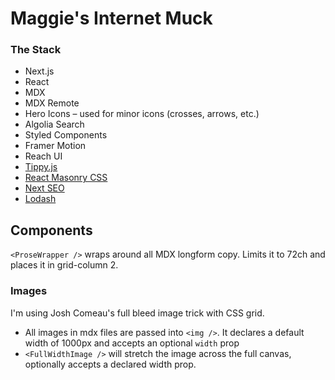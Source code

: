 # Maggie's Internet Muck

### The Stack

- Next.js
- React
- MDX
- MDX Remote
- Hero Icons – used for minor icons (crosses, arrows, etc.)
- Algolia Search
- Styled Components
- Framer Motion
- Reach UI
- [Tippy.js](https://atomiks.github.io/tippyjs/)
- [React Masonry CSS](https://github.com/paulcollett/react-masonry-css)
- [Next SEO](https://github.com/garmeeh/next-seo)
- [Lodash](https://lodash.com/)


## Components

`<ProseWrapper />` wraps around all MDX longform copy. Limits it to 72ch and places it in grid-column 2.

### Images

I'm using Josh Comeau's full bleed image trick with CSS grid.
* All images in mdx files are passed into `<img />`. It declares a default width of 1000px and accepts an optional `width` prop
* `<FullWidthImage />` will stretch the image across the full canvas, optionally accepts a declared width prop.
